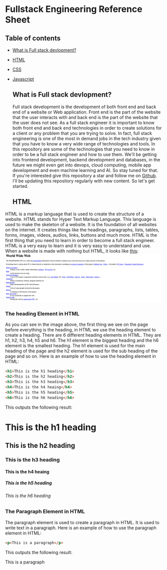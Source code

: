 # Fullstack Engineering Reference Sheet

## Table of contents

- [What is Full stack devlopment?](##What-is-Full-stack-devlopment?)
- [HTML](#HTML)
- [CSS](#CSS)
- [Javascript](#JavaScript)

    ## What is Full stack devlopment?

    Full stack development is the development of both front end and back end of a website or Web application. Front end is the part of the website that the user interacts with and back end is the part of the website that the user does not see. As a full stack engineer it is important to know both front end and back end technologies in order to create solutions for a client or any problem that you are trying to solve. In fact, full stack engineering is one of the most in demand jobs in the tech industry given that you have to know a very wide range of technologies and tools. In this repository are some of the technologies that you need to know in order to be a full stack engineer and how to use them. We'll be getting into frontend development, backend development and databases, in the future we might even get into devops, cloud computing, mobile app development and even machine learning and AI. So stay tuned for that. If you're interested give this repository a star and follow me on [Github](https://github.com/UbaidRussell). I'll be updating this repository regularly with new content. So let's get started.

    ## HTML

HTML is a markup language that is used to create the structure of a website. HTML stands for Hyper Text Markup Language. This language is used to make the skeleton of a website. It is the foundation of all websites on the internet. It creates things like the headings, paragraphs, lists, tables, forms, images, videos, audios, links, buttons and much more. HTML is the first thing that you need to learn in order to become a full stack engineer. HTML is a very easy  to learn and it is very easy to understand and use. When a website is made with nothing but HTML, it looks like [this](https://info.cern.ch/hypertext/WWW/TheProject.html): ![This is the first website that was ever created and it was made with HTML only.](./images/Webiste%20with%20only%20HTML.png)

### The heading Element in HTML
As you can see in the image above, the first thing we see on the page before everything is the heading, in HTML we use the heading element to create a heading. There are 6 different heading elements in HTML. They are h1, h2, h3, h4, h5 and h6. The h1 element is the biggest heading and the h6 element is the smallest heading. The h1 element is used for the main heading of the page and the h2 element is used for the sub heading of the page and so on. Here is an example of how to use the heading element in HTML:

```html
<h1>This is the h1 heading</h1>
<h2>This is the h2 heading</h2>
<h3>This is the h3 heading</h3>
<h4>This is the h4 heaing</h4>
<h5>This is the h5 heading</h5>
<h6>This is the h6 heading</h6>
```
This outputs the following result:
<h1>This is the h1 heading</h1>
<h2>This is the h2 heading</h2>
<h3>This is the h3 heading</h3>
<h4>This is the h4 heaing</h4>
<h5>This is the h5 heading</h5>
<h6>This is the h6 heading</h6>


### The Paragraph Element in HTML

The paragraph element is used to create a paragraph in HTML. It is used to write text in a paragraph. Here is an example of how to use the paragraph element in HTML:

```html 
<p>This is a paragraph</p>
```
This outputs the following result:
<p>This is a paragraph</p>